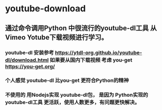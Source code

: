 # youtube-download
## 通过命令调用Python 中很流行的youtube-dl工具 从Vimeo Yotube下载视频进行学习。
### youtube-dl 安装参考  https://ytdl-org.github.io/youtube-dl/download.html  如果要从国内下载视频 考虑 you-get https://you-get.org/
###  个人感觉 youtube-dl 比you-get 更符合Python的精神
###  不使用的 用Nodejs实现 youtube-dl包， 是因为 Python实现的youtube-dl工具 更活跃，使用人数更多，有问题更快解决。

